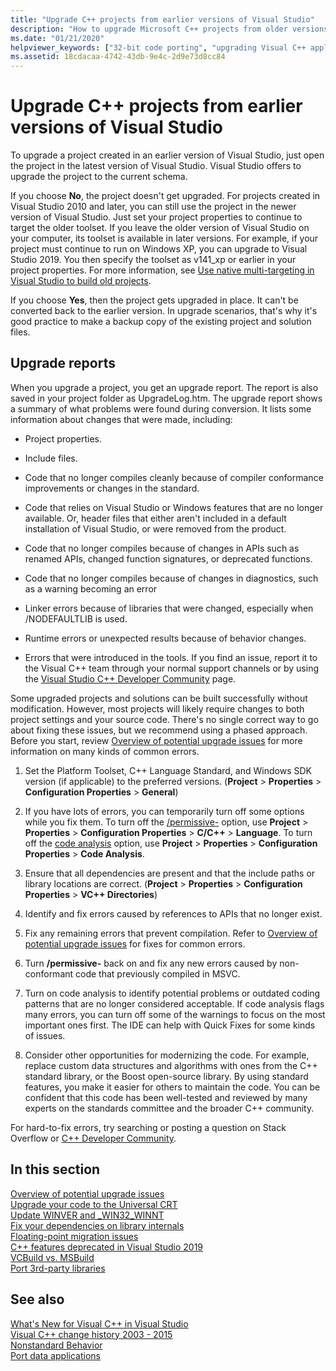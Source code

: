 ```yaml
---
title: "Upgrade C++ projects from earlier versions of Visual Studio"
description: "How to upgrade Microsoft C++ projects from older versions of Visual Studio."
ms.date: "01/21/2020"
helpviewer_keywords: ["32-bit code porting", "upgrading Visual C++ applications, 32-bit code"]
ms.assetid: 18cdacaa-4742-43db-9e4c-2d9e73d8cc84
---
```

# Upgrade C++ projects from earlier versions of Visual Studio

To upgrade a project created in an earlier version of Visual Studio, just open the project in the latest version of Visual Studio. Visual Studio offers to upgrade the project to the current schema.

If you choose **No**, the project doesn't get upgraded. For projects created in Visual Studio 2010 and later, you can still use the project in the newer version of Visual Studio. Just set your project properties to continue to target the older toolset. If you leave the older version of Visual Studio on your computer, its toolset is available in later versions. For example, if your project must continue to run on Windows XP, you can upgrade to Visual Studio 2019. You then specify the toolset as v141_xp or earlier in your project properties. For more information, see [Use native multi-targeting in Visual Studio to build old projects](use-native-multi-targeting.md).

If you choose **Yes**, then the project gets upgraded in place. It can't be converted back to the earlier version. In upgrade scenarios, that's why it's good practice to make a backup copy of the existing project and solution files.

## Upgrade reports

When you upgrade a project, you get an upgrade report. The report is also saved in your project folder as UpgradeLog.htm. The upgrade report shows a summary of what problems were found during conversion. It lists some information about changes that were made, including:

- Project properties.

- Include files.

- Code that no longer compiles cleanly because of compiler conformance improvements or changes in the standard.

- Code that relies on Visual Studio or Windows features that are no longer available. Or, header files that either aren't included in a default installation of Visual Studio, or were removed from the product.

- Code that no longer compiles because of changes in APIs such as renamed APIs, changed function signatures, or deprecated functions.

- Code that no longer compiles because of changes in diagnostics, such as a warning becoming an error

- Linker errors because of libraries that were changed, especially when /NODEFAULTLIB is used.

- Runtime errors or unexpected results because of behavior changes.

- Errors that were introduced in the tools. If you find an issue, report it to the Visual C++ team through your normal support channels or by using the [Visual Studio C++ Developer Community](https://developercommunity.visualstudio.com/spaces/62/index.html) page.

Some upgraded projects and solutions can be built successfully without modification. However, most projects will likely require changes to both project settings and your source code. There's no single correct way to go about fixing these issues, but we recommend using a phased approach. Before you start, review [Overview of potential upgrade issues](../porting/overview-of-potential-upgrade-issues-visual-cpp.md) for more information on many kinds of common errors.

1. Set the Platform Toolset, C++ Language Standard, and Windows SDK version (if applicable) to the preferred versions. (**Project** > **Properties** > **Configuration Properties** > **General**)

1. If you have lots of errors, you can temporarily turn off some options while you fix them. To turn off the [/permissive-](../build/reference/permissive-standards-conformance.md) option, use **Project** > **Properties** > **Configuration Properties** > **C/C++** > **Language**. To turn off the [code analysis](../code-quality/code-analysis-for-c-cpp-overview.md) option, use **Project** > **Properties** > **Configuration Properties** > **Code Analysis**.

1. Ensure that all dependencies are present and that the include paths or library locations are correct. (**Project** > **Properties** > **Configuration Properties** > **VC++ Directories**)

1. Identify and fix errors caused by references to APIs that no longer exist.

1. Fix any remaining errors that prevent compilation. Refer to [Overview of potential upgrade issues](../porting/overview-of-potential-upgrade-issues-visual-cpp.md) for fixes for common errors.

1. Turn **/permissive-** back on and fix any new errors caused by non-conformant code that previously compiled in MSVC.

1. Turn on code analysis to identify potential problems or outdated coding patterns that are no longer considered acceptable. If code analysis flags many errors, you can turn off some of the warnings to focus on the most important ones first. The IDE can help with Quick Fixes for some kinds of issues.

1. Consider other opportunities for modernizing the code. For example, replace custom data structures and algorithms with ones from the C++ standard library, or the Boost open-source library. By using standard features, you make it easier for others to maintain the code. You can be confident that this code has been well-tested and reviewed by many experts on the standards committee and the broader C++ community.

For hard-to-fix errors, try searching or posting a question on Stack Overflow or [C++ Developer Community](https://developercommunity.visualstudio.com/spaces/62/index.html).

## In this section

[Overview of potential upgrade issues](overview-of-potential-upgrade-issues-visual-cpp.md)\
[Upgrade your code to the Universal CRT](upgrade-your-code-to-the-universal-crt.md)\
[Update WINVER and _WIN32_WINNT](modifying-winver-and-win32-winnt.md)\
[Fix your dependencies on library internals](fix-your-dependencies-on-library-internals.md)\
[Floating-point migration issues](floating-point-migration-issues.md)\
[C++ features deprecated in Visual Studio 2019](features-deprecated-in-visual-studio.md)\
[VCBuild vs. MSBuild](build-system-changes.md)\
[Port 3rd-party libraries](porting-third-party-libraries.md)

## See also

[What's New for Visual C++ in Visual Studio](../overview/what-s-new-for-visual-cpp-in-visual-studio.md)\
[Visual C++ change history 2003 - 2015](../porting/visual-cpp-change-history-2003-2015.md)\
[Nonstandard Behavior](../cpp/nonstandard-behavior.md)\
[Port data applications](../data/data-access-programming-mfc-atl.md)